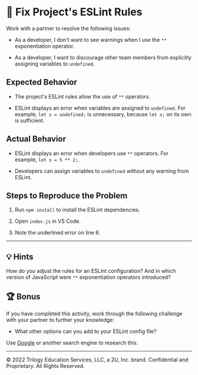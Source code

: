 # 🐛 Fix Project's ESLint Rules

Work with a partner to resolve the following issues:

* As a developer, I don't want to see warnings when I use the `**` exponentiation operator.

* As a developer, I want to discourage other team members from explicitly assigning variables to `undefined`.

## Expected Behavior

* The project's ESLint rules allow the use of `**` operators. 

* ESLint displays an error when variables are assigned to `undefined`. For example, `let x = undefined;` is unnecessary, because `let x;` on its own is sufficient.

## Actual Behavior

* ESLint displays an error when developers use `**` operators. For example, `let x = 5 ** 2;`.

* Developers can assign variables to `undefined` without any warning from ESLint.

## Steps to Reproduce the Problem

1. Run `npm install` to install the ESLint dependencies.

2. Open `index.js` in VS Code.

3. Note the underlined error on line 6.

---

## 💡 Hints

How do you adjust the rules for an ESLint configuration? And in which version of JavaScript were `**` exponentiation operators introduced?

## 🏆 Bonus

If you have completed this activity, work through the following challenge with your partner to further your knowledge:

* What other options can you add to your ESLint config file?

Use [Google](https://www.google.com) or another search engine to research this.

---
© 2022 Trilogy Education Services, LLC, a 2U, Inc. brand. Confidential and Proprietary. All Rights Reserved.
